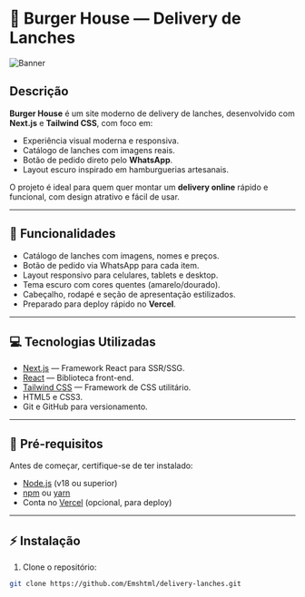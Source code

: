 # 🍔 Burger House — Delivery de Lanches

![Banner](./public/banner.jpg) <!-- opcional, se tiver uma imagem de capa -->

## Descrição

**Burger House** é um site moderno de delivery de lanches, desenvolvido com **Next.js** e **Tailwind CSS**, com foco em:

- Experiência visual moderna e responsiva.
- Catálogo de lanches com imagens reais.
- Botão de pedido direto pelo **WhatsApp**.
- Layout escuro inspirado em hamburguerias artesanais.

O projeto é ideal para quem quer montar um **delivery online** rápido e funcional, com design atrativo e fácil de usar.

---

## 🍟 Funcionalidades

- Catálogo de lanches com imagens, nomes e preços.
- Botão de pedido via WhatsApp para cada item.
- Layout responsivo para celulares, tablets e desktop.
- Tema escuro com cores quentes (amarelo/dourado).
- Cabeçalho, rodapé e seção de apresentação estilizados.
- Preparado para deploy rápido no **Vercel**.

---

## 💻 Tecnologias Utilizadas

- [Next.js](https://nextjs.org/) — Framework React para SSR/SSG.
- [React](https://reactjs.org/) — Biblioteca front-end.
- [Tailwind CSS](https://tailwindcss.com/) — Framework de CSS utilitário.
- HTML5 e CSS3.
- Git e GitHub para versionamento.

---

## 🚀 Pré-requisitos

Antes de começar, certifique-se de ter instalado:

- [Node.js](https://nodejs.org/) (v18 ou superior)
- [npm](https://www.npmjs.com/) ou [yarn](https://yarnpkg.com/)
- Conta no [Vercel](https://vercel.com/) (opcional, para deploy)

---

## ⚡ Instalação

1. Clone o repositório:

```bash
git clone https://github.com/Emshtml/delivery-lanches.git

